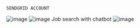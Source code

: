                                                                         SENDGRID ACCOUNT
![image](https://user-images.githubusercontent.com/90334389/201699365-d9413ec9-0885-4acc-98b5-ba7656863944.png)
![image](https://user-images.githubusercontent.com/90334389/201699399-64ab001e-a088-4c6b-9a7b-b1e80d619af8.png)
                                                                       Job search with chatbot
![image](https://user-images.githubusercontent.com/90334389/202167685-37c3a06b-62eb-428b-bbf5-21dbcdec6a87.png)

